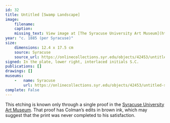 ```yaml
---
id: 32
title: Untitled [Swamp Landscape]
image:
    filename: 
    caption: 
    missing_text: View image at [The Syracuse University Art Museum](https://onlinecollections.syr.edu/objects/42453/untitled-swamp-landscape)
year: "c. 1885 (per Syracuse)"
size:
    dimensions: 12.4 x 17.5 cm
    source: Syracuse
    source_url: https://onlinecollections.syr.edu/objects/42453/untitled-swamp-landscape
signed: In the plate, lower right, interlaced initials S.C.
publications: []
drawings: []
museums: 
    -   name: Syracuse
        url: https://onlinecollections.syr.edu/objects/42453/untitled-swamp-landscape
complete: False
---
```

This etching is known only through a single proof in the [Syracuse University Art Museum](https://onlinecollections.syr.edu/objects/42453/untitled-swamp-landscape). That proof has Colman’s edits in brown ink, which may suggest that the print was never completed to his satisfaction.